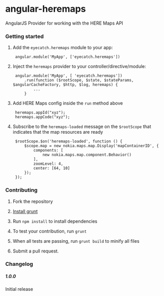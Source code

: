 angular-heremaps
================

AngularJS Provider for working with the HERE Maps API

### Getting started

1. Add the `eyecatch.heremaps` module to your app:

        angular.module('MyApp', ['eyecatch.heremaps'])

2. Inject the `heremaps` provider to your controller/directive/module:

        angular.module('MyApp', [ 'eyecatch.heremaps'])
            .run(function ($rootScope, $state, $stateParams, $angularCacheFactory, $http, $log, heremaps) {
                ...
            }
            
3. Add HERE Maps config inside the `run` method above

        heremaps.appId("xyz");
        heremaps.appCode("xyz");
        
4. Subscribe to the `heremaps-loaded` message on the `$rootScope` that indicates that the map resources are ready

        $rootScope.$on('heremaps-loaded', function () {
            $scope.map = new nokia.maps.map.Display('mapContainerID', {
                components: [
                    new nokia.maps.map.component.Behavior()
                ],
                zoomLevel: 4,
                center: [64, 10]
            });
        });

### Contributing

1. Fork the repository

2. [Install grunt](http://gruntjs.com/getting-started#installing-the-cli)

3. Run `npm install` to install dependencies

4. To test your contribution, run `grunt`

5. When all tests are passing, run `grunt build` to minify all files

6. Submit a pull request.

### Changelog

##### 1.0.0

Initial release
